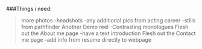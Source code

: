 ###Things i need:
>more photos
    -headshots
    -any additional pics from acting career
    -stills from pathfinder
>Another Demo reel
    -Contrasting monologues
>Flesh out the About me page
    -have a text introduction
>Flesh out the Contact me page
    -add info from resume directly to webpage
